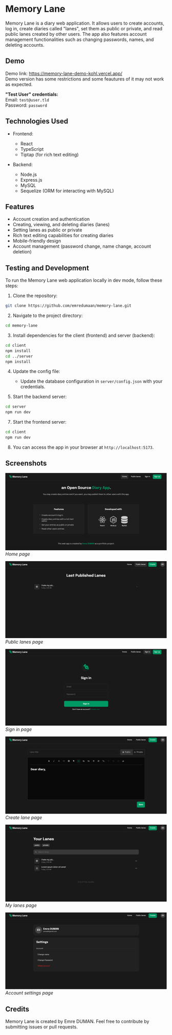 # Memory Lane

Memory Lane is a diary web application. It allows users to create accounts, log in, create diaries called "lanes", set them as public or private, and read public lanes created by other users. The app also features account management functionalities such as changing passwords, names, and deleting accounts. 

## Demo
Demo link: https://memory-lane-demo-kohl.vercel.app/ <br>
Demo version has some restrictions and some feautures of it may not work as expected.

**"Test User" credentials:** <br>
Email: `test@user.tld` <br>
Password: `password`


## Technologies Used

- Frontend:
  - React
  - TypeScript
  - Tiptap (for rich text editing)
  
- Backend:
  - Node.js
  - Express.js
  - MySQL
  - Sequelize (ORM for interacting with MySQL)
  
## Features

- Account creation and authentication
- Creating, viewing, and deleting diaries (lanes)
- Setting lanes as public or private
- Rich text editing capabilities for creating diaries
- Mobile-friendly design
- Account management (password change, name change, account deletion)

## Testing and Development

To run the Memory Lane web application locally in dev mode, follow these steps:

1. Clone the repository:

```bash
git clone https://github.com/emredumaan/memory-lane.git
```

2. Navigate to the project directory:

```bash
cd memory-lane
```

3. Install dependencies for the client (frontend) and server (backend):

```bash
cd client
npm install
cd ../server
npm install
```

4. Update the config file:
   - Update the database configuration in `server/config.json` with your credentials.

6. Start the backend server:

```bash
cd server
npm run dev
```

7. Start the frontend server:

```bash
cd client
npm run dev
```

8. You can access the app in your browser at `http://localhost:5173`.

## Screenshots

![Screenshot 1](screenshots/sc1.png)
*Home page*

![Screenshot 2](screenshots/sc2.png)
*Public lanes page*

![Screenshot 3](screenshots/sc3.png)
*Sign in page*

![Screenshot 4](screenshots/sc4.png)
*Create lane page*

![Screenshot 5](screenshots/sc5.png)
*My lanes page*

![Screenshot 6](screenshots/sc6.png)
*Account settings page*

## Credits

Memory Lane is created by Emre DUMAN. Feel free to contribute by submitting issues or pull requests.
